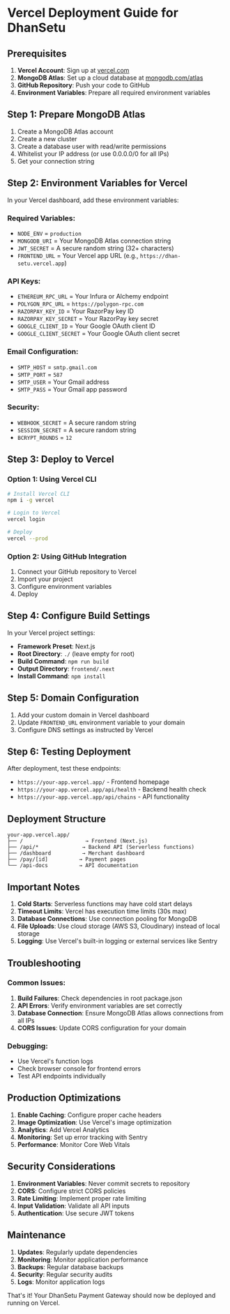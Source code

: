 # Vercel Deployment Guide for DhanSetu

## Prerequisites

1. **Vercel Account**: Sign up at [vercel.com](https://vercel.com)
2. **MongoDB Atlas**: Set up a cloud database at [mongodb.com/atlas](https://www.mongodb.com/atlas)
3. **GitHub Repository**: Push your code to GitHub
4. **Environment Variables**: Prepare all required environment variables

## Step 1: Prepare MongoDB Atlas

1. Create a MongoDB Atlas account
2. Create a new cluster
3. Create a database user with read/write permissions
4. Whitelist your IP address (or use 0.0.0.0/0 for all IPs)
5. Get your connection string

## Step 2: Environment Variables for Vercel

In your Vercel dashboard, add these environment variables:

### Required Variables:
- `NODE_ENV` = `production`
- `MONGODB_URI` = Your MongoDB Atlas connection string
- `JWT_SECRET` = A secure random string (32+ characters)
- `FRONTEND_URL` = Your Vercel app URL (e.g., `https://dhan-setu.vercel.app`)

### API Keys:
- `ETHEREUM_RPC_URL` = Your Infura or Alchemy endpoint
- `POLYGON_RPC_URL` = `https://polygon-rpc.com`
- `RAZORPAY_KEY_ID` = Your RazorPay key ID
- `RAZORPAY_KEY_SECRET` = Your RazorPay key secret
- `GOOGLE_CLIENT_ID` = Your Google OAuth client ID
- `GOOGLE_CLIENT_SECRET` = Your Google OAuth client secret

### Email Configuration:
- `SMTP_HOST` = `smtp.gmail.com`
- `SMTP_PORT` = `587`
- `SMTP_USER` = Your Gmail address
- `SMTP_PASS` = Your Gmail app password

### Security:
- `WEBHOOK_SECRET` = A secure random string
- `SESSION_SECRET` = A secure random string
- `BCRYPT_ROUNDS` = `12`

## Step 3: Deploy to Vercel

### Option 1: Using Vercel CLI
```bash
# Install Vercel CLI
npm i -g vercel

# Login to Vercel
vercel login

# Deploy
vercel --prod
```

### Option 2: Using GitHub Integration
1. Connect your GitHub repository to Vercel
2. Import your project
3. Configure environment variables
4. Deploy

## Step 4: Configure Build Settings

In your Vercel project settings:

- **Framework Preset**: Next.js
- **Root Directory**: `./` (leave empty for root)
- **Build Command**: `npm run build`
- **Output Directory**: `frontend/.next`
- **Install Command**: `npm install`

## Step 5: Domain Configuration

1. Add your custom domain in Vercel dashboard
2. Update `FRONTEND_URL` environment variable to your domain
3. Configure DNS settings as instructed by Vercel

## Step 6: Testing Deployment

After deployment, test these endpoints:

- `https://your-app.vercel.app/` - Frontend homepage
- `https://your-app.vercel.app/api/health` - Backend health check
- `https://your-app.vercel.app/api/chains` - API functionality

## Deployment Structure

```
your-app.vercel.app/
├── /                    → Frontend (Next.js)
├── /api/*              → Backend API (Serverless functions)
├── /dashboard          → Merchant dashboard
├── /pay/[id]          → Payment pages
└── /api-docs          → API documentation
```

## Important Notes

1. **Cold Starts**: Serverless functions may have cold start delays
2. **Timeout Limits**: Vercel has execution time limits (30s max)
3. **Database Connections**: Use connection pooling for MongoDB
4. **File Uploads**: Use cloud storage (AWS S3, Cloudinary) instead of local storage
5. **Logging**: Use Vercel's built-in logging or external services like Sentry

## Troubleshooting

### Common Issues:

1. **Build Failures**: Check dependencies in root package.json
2. **API Errors**: Verify environment variables are set correctly
3. **Database Connection**: Ensure MongoDB Atlas allows connections from all IPs
4. **CORS Issues**: Update CORS configuration for your domain

### Debugging:
- Use Vercel's function logs
- Check browser console for frontend errors
- Test API endpoints individually

## Production Optimizations

1. **Enable Caching**: Configure proper cache headers
2. **Image Optimization**: Use Vercel's image optimization
3. **Analytics**: Add Vercel Analytics
4. **Monitoring**: Set up error tracking with Sentry
5. **Performance**: Monitor Core Web Vitals

## Security Considerations

1. **Environment Variables**: Never commit secrets to repository
2. **CORS**: Configure strict CORS policies
3. **Rate Limiting**: Implement proper rate limiting
4. **Input Validation**: Validate all API inputs
5. **Authentication**: Use secure JWT tokens

## Maintenance

1. **Updates**: Regularly update dependencies
2. **Monitoring**: Monitor application performance
3. **Backups**: Regular database backups
4. **Security**: Regular security audits
5. **Logs**: Monitor application logs

That's it! Your DhanSetu Payment Gateway should now be deployed and running on Vercel.
